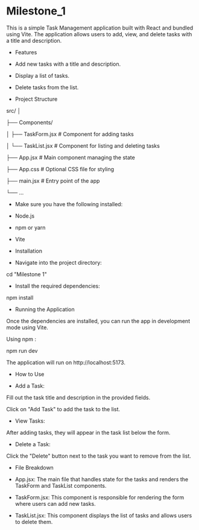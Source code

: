 # Milestone_1


This is a simple Task Management application built with React and bundled using Vite. The application allows users to add, view, and delete tasks with a title and description.


* Features

- Add new tasks with a title and description.

- Display a list of tasks.

- Delete tasks from the list.


* Project Structure

src/
│

├── Components/

│   ├── TaskForm.jsx     # Component for adding tasks

│   └── TaskList.jsx     # Component for listing and deleting tasks

├── App.jsx              # Main component managing the state

├── App.css              # Optional CSS file for styling

├── main.jsx             # Entry point of the app

└── ...


* Make sure you have the following installed:

- Node.js 

- npm or yarn 

- Vite



* Installation

- Navigate into the project directory:

cd "Milestone 1"

- Install the required dependencies:

npm install



* Running the Application

Once the dependencies are installed, you can run the app in development mode using Vite.

Using npm :

npm run dev

The application will run on http://localhost:5173.



* How to Use

- Add a Task:

Fill out the task title and description in the provided fields.

Click on "Add Task" to add the task to the list.

- View Tasks:

After adding tasks, they will appear in the task list below the form.

- Delete a Task:

Click the "Delete" button next to the task you want to remove from the list.



* File Breakdown

- App.jsx: The main file that handles state for the tasks and renders the TaskForm and TaskList components.

- TaskForm.jsx: This component is responsible for rendering the form where users can add new tasks.

- TaskList.jsx: This component displays the list of tasks and allows users to delete them.

